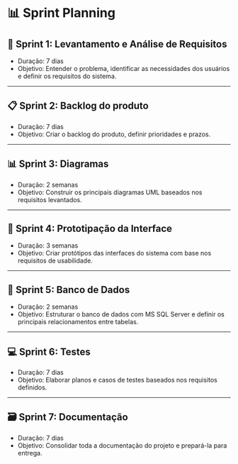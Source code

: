 # 📊 Sprint Planning #

## 🚀 Sprint 1: Levantamento e Análise de Requisitos ##

- Duração: 7 dias
- Objetivo: Entender o problema, identificar as necessidades dos usuários e definir os requisitos do sistema.
---
## 📋 Sprint 2: Backlog do produto ##
- Duração: 7 dias
- Objetivo: Criar o backlog do produto, definir prioridades e prazos.
---
## 📊 Sprint 3: Diagramas ##
- Duração: 2 semanas 
- Objetivo: Construir os principais diagramas UML baseados nos requisitos levantados.
---
## 📱 Sprint 4: Prototipação da Interface ##
- Duração: 3 semanas 
- Objetivo: Criar protótipos das interfaces do sistema com base nos requisitos de usabilidade.
---
## 🎲 Sprint 5: Banco de Dados ##
- Duração: 2 semanas
- Objetivo: Estruturar o banco de dados com MS SQL Server e definir os principais relacionamentos entre tabelas.
---
## 💻 Sprint 6: Testes ##
- Duração: 7 dias
- Objetivo: Elaborar planos e casos de testes baseados nos requisitos definidos.
---
## 🗃️ Sprint 7: Documentação ##
- Duração: 7 dias
- Objetivo: Consolidar toda a documentação do projeto e prepará-la para entrega.
